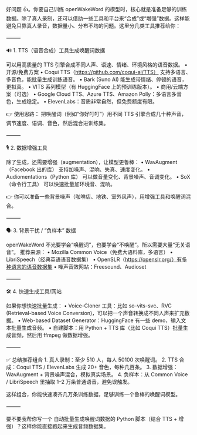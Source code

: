好问题 👍。你要自己训练 openWakeWord 的模型时，核心就是准备足够的训练数据。除了真人录制，还可以借助一些工具和平台来“合成”或“增强”数据。这样能避免只靠真人录音，数据量小、分布不均的问题。这里分几类工具推荐给你：

⸻

🔊 1. TTS（语音合成）工具生成唤醒词数据

可以用高质量的 TTS 引擎合成不同人声、语速、情绪、环境风格的语音数据。
	•	开源/免费方案
	•	Coqui TTS（https://github.com/coqui-ai/TTS）
支持多语言、多音色，能批量生成训练语音。
	•	Bark (Suno AI)
能生成带情绪、停顿的语音，更拟真。
	•	VITS 系列模型（有 HuggingFace 上的预训练版本）。
	•	商用/云端方案（可选）
	•	Google Cloud TTS、Azure TTS、Amazon Polly：多语言多音色，生成稳定。
	•	ElevenLabs：音质非常自然，但免费额度有限。

👉 使用思路：
把唤醒词（例如“你好叮叮”）用不同 TTS 引擎合成几十种声音，调节速度、语调、音色，然后混合进训练集。

⸻

🎙️ 2. 数据增强工具

除了生成，还需要增强（augmentation），让模型更鲁棒：
	•	WavAugment（Facebook 出的库）
支持加噪声、混响、失真、速度变化。
	•	Audiomentations（Python 库）
可以做音量变化、背景噪声、音调变化。
	•	SoX（命令行工具）
可以快速批量加环境音、混响。

👉 你可以准备一些背景噪声（咖啡店、地铁、室外风声），用增强工具和唤醒词混合。

⸻

🗣️ 3. 背景干扰 / “负样本” 数据

openWakeWord 不光要学会“唤醒词”，也要学会“不唤醒”。所以需要大量“无关语音”。
推荐来源：
	•	Mozilla Common Voice（免费大语料库，多语言）
	•	LibriSpeech（经典英语语音数据集）
	•	OpenSLR（https://openslr.org/）有多种语言的语音数据集
	•	噪声音效网站：Freesound、Audioset

⸻

🛠️ 4. 快速生成工具/网站

如果你想快速批量生成：
	•	Voice-Cloner 工具：比如 so-vits-svc、RVC (Retrieval-based Voice Conversion)，可以把一个声音转换成不同人声来扩充数据。
	•	Web-based Dataset Generator：HuggingFace 有一些 demo，输入文本批量生成音频。
	•	自建脚本：用 Python + TTS 库（比如 Coqui TTS）批量生成音频，然后用 ffmpeg 做数据增强。

⸻

✅ 总结推荐组合
	1.	真人录制：至少 510 人，每人 50100 次唤醒词。
	2.	TTS 合成：Coqui TTS / ElevenLabs 生成 20+ 音色，每种几百条。
	3.	数据增强：WavAugment + 背景噪声混合，模拟真实场景。
	4.	负样本：从 Common Voice / LibriSpeech 里抽取 1–2 万条普通语音，避免误触发。

这样组合，你能快速凑齐几万条训练数据，足够训练一个鲁棒的唤醒词模型。

⸻

要不要我帮你写一个 自动批量生成唤醒词数据的 Python 脚本（结合 TTS + 增强）？这样你能直接跑起来生成音频数据集。